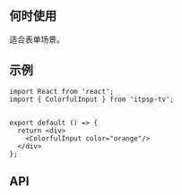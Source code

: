 ## 何时使用

适合表单场景。

## 示例

```tsx
import React from 'react';
import { ColorfulInput } from 'itpsp-tv';


export default () => {
  return <div>
    <ColorfulInput color="orange"/>
  </div>
};
```

## API

<API hideTitle  src="@/components/colorful-input/colorful-input.tsx" />
